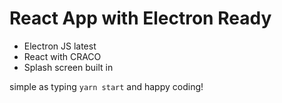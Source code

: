 # React App with Electron Ready

- Electron JS latest
- React with CRACO
- Splash screen built in

simple as typing
``` yarn start ```
and happy coding!
